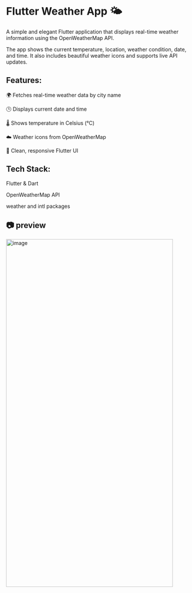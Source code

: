 # Flutter Weather App 🌤️
A simple and elegant Flutter application that displays real-time weather information using the OpenWeatherMap API.

The app shows the current temperature, location, weather condition, date, and time.
It also includes beautiful weather icons and supports live API updates.

## Features:

🌍 Fetches real-time weather data by city name

🕒 Displays current date and time

🌡️ Shows temperature in Celsius (°C)

☁️ Weather icons from OpenWeatherMap

📱 Clean, responsive Flutter UI

## Tech Stack:

Flutter & Dart

OpenWeatherMap API

weather and intl packages


## 📷 preview

<img width="454" height="945" alt="image" src="https://github.com/user-attachments/assets/208aa710-34f3-44be-a0ca-bdb9476edd55" />

